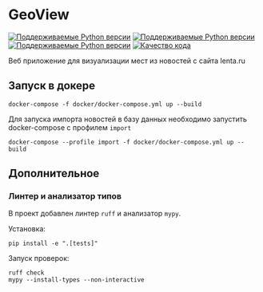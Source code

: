 # GeoView

[![Поддерживаемые Python версии](https://img.shields.io/badge/python-3.12+-blue.svg)](https://www.python.org/downloads/release/python-3120/)
[![Поддерживаемые Python версии](https://img.shields.io/badge/Django-5.0-green.svg)](https://www.djangoproject.com/)
[![Поддерживаемые Python версии](https://img.shields.io/badge/psycopg-3.1-orange.svg)](https://www.psycopg.org/)
[![Качество кода](https://api.codacy.com/project/badge/Grade/63cae098e6d943d5ba6519da82a79636)](https://app.codacy.com/gh/kkozoriz/geo_view/dashboard)

Веб приложение для визуализации мест из новостей с сайта lenta.ru

## Запуск в докере

```shell
docker-compose -f docker/docker-compose.yml up --build
```

Для запуска импорта новостей в базу данных
необходимо запустить docker-compose с профилем `import`

```shell
docker-compose --profile import -f docker/docker-compose.yml up --build
```

## Дополнительное

### Линтер и анализатор типов

В проект добавлен линтер `ruff` и анализатор `mypy`.

Установка:

```shell
pip install -e ".[tests]"
```

Запуск проверок:

```shell
ruff check
mypy --install-types --non-interactive
```
